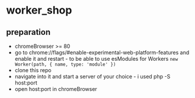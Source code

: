 # worker_shop

## preparation
- chromeBrowser >= 80
- go to chrome://flags/#enable-experimental-web-platform-features and enable it and restart - 
  to be able to use esModules for Workers `new Worker(path, { name, type: 'module' })`
- clone this repo
- navigate into it and start a server of your choice - i used php -S host:port
- open host:port in chromeBrowser
